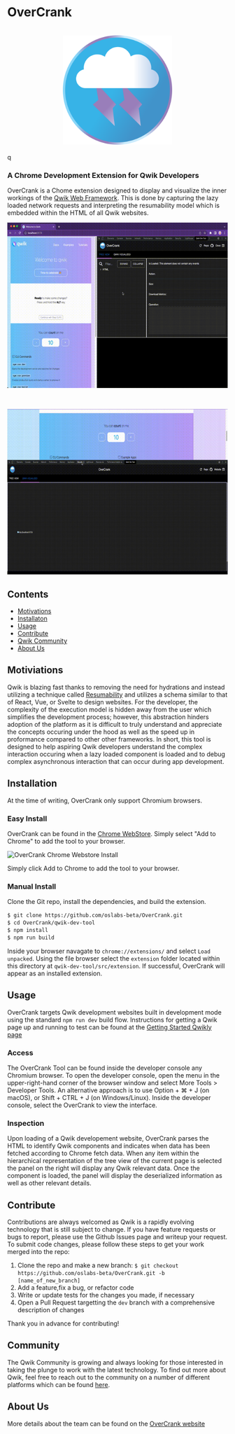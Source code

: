 # OverCrank

<br>
    <div align="center">
        <a href='https://www.overcrank.dev/'>
            <img src='imgs/overcrank-2d-logo.png' width='250px'/>
        </a>
    </div>
<br>q

### A Chrome Development Extension for Qwik Developers

OverCrank is a Chome extension designed to display and visualize the inner workings of the [Qwik Web Framework](https://qwik.builder.io/docs/think-qwik/). This is done by capturing the lazy loaded network requests and interpreting the resumability model which is embedded within the HTML of all Qwik websites.

![GIF demonstrating Tree View in OverCrank](imgs/tree-view-minified.gif)

<br>

![GIF demonstrating Graph View in OverCrank](imgs/graph-view-minified.gif)

## Contents

- [Motivations](#motivations)
- [Installaton](#installation)
- [Usage](#usage)
- [Contribute](#contribute)
- [Qwik Community](#community)
- [About Us](#about)

## Motiviations

Qwik is blazing fast thanks to removing the need for hydrations and instead utilizing a technique called [Resumability](https://qwik.builder.io/docs/concepts/resumable/) and utilizes a schema similar to that of React, Vue, or Svelte to design websites. For the developer, the complexity of the execution model is hidden away from the user which simplifies the development process; however, this abstraction hinders adoption of the platform as it is difficult to truly understand and appreciate the concepts occuring under the hood as well as the speed up in proformance compared to other other frameworks. In short, this tool is designed to help aspiring Qwik developers understand the complex interaction occuring when a lazy loaded component is loaded and to debug complex asynchronous interaction that can occur during app development.

## Installation

At the time of writing, OverCrank only support Chromium browsers.

### Easy Install

OverCrank can be found in the [Chrome WebStore](). Simply select "Add to Chrome" to add the tool to your browser.

![OverCrank Chrome Webstore Install]()

Simply click Add to Chrome to add the tool to your browser.

### Manual Install

Clone the Git repo, install the dependencies, and build the extension.

```bash
$ git clone https://github.com/oslabs-beta/OverCrank.git
$ cd OverCrank/qwik-dev-tool
$ npm install
$ npm run build
```

Inside your browser navagate to `chrome://extensions/` and select `Load unpacked`. Using the file browser select the `extension` folder located within this directory at `qwik-dev-tool/src/extension`. If successful, OverCrank will appear as an installed extension.

## Usage

OverCrank targets Qwik development websites built in development mode using the standard `npm run dev` build flow. Instructions for getting a Qwik page up and running to test can be found at the [Getting Started Qwikly page](https://qwik.builder.io/docs/getting-started/)

### Access

The OverCrank Tool can be found inside the developer console any Chromium browser. To open the developer console, open the menu in the upper-right-hand corner of the browser window and select More Tools > Developer Tools. An alternative approach is to use Option + ⌘ + J (on macOS), or Shift + CTRL + J (on Windows/Linux). Inside the developer console, select the OverCrank to view the interface.

### Inspection

Upon loading of a Qwik developement website, OverCrank parses the HTML to identify Qwik components and indicates when data has been fetched according to Chrome fetch data. When any item within the hierarchical representation of the tree view of the current page is selected the panel on the right will display any Qwik relevant data. Once the component is loaded, the panel will display the deserialized information as well as other relevant details.

## Contribute

Contributions are always welcomed as Qwik is a rapidly evolving technology that is still subject to change. If you have feature requests or bugs to report, please use the Github Issues page and writeup your request. To submit code changes, please follow these steps to get your work merged into the repo:

1. Clone the repo and make a new branch: `$ git checkout https://github.com/oslabs-beta/OverCrank.git -b [name_of_new_branch]`
2. Add a feature,fix a bug, or refactor code
3. Write or update tests for the changes you made, if necessary
4. Open a Pull Request targetting the `dev` branch with a comprehensive description of changes

Thank you in advance for contributing!

## Community

The Qwik Community is growing and always looking for those interested in taking the plunge to work with the latest technology. To find out more about Qwik, feel free to reach out to the community on a number of different platforms which can be found [here](https://qwikcommunity.com/).

## About Us

More details about the team can be found on the [OverCrank website](https://www.overcrank.dev/)
